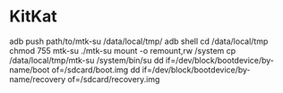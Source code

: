 # KitKat
adb push path/to/mtk-su /data/local/tmp/
adb shell
cd /data/local/tmp
chmod 755 mtk-su
./mtk-su
mount -o remount,rw /system
cp /data/local/tmp/mtk-su /system/bin/su
dd if=/dev/block/bootdevice/by-name/boot of=/sdcard/boot.img
dd if=/dev/block/bootdevice/by-name/recovery of=/sdcard/recovery.img
